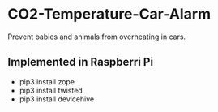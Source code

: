 # CO2-Temperature-Car-Alarm
Prevent babies and animals from overheating in cars.

## Implemented in Raspberri Pi

- pip3 install zope
- pip3 install twisted
- pip3 install devicehive
